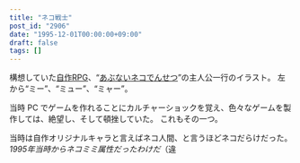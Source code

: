 ```yaml
---
title: "ネコ戦士"
post_id: "2906"
date: "1995-12-01T00:00:00+09:00"
draft: false
tags: []
---
```



構想していた[自作RPG](/tags/cats-story)、“[あぶないネコでんせつ](/cats_story)”の主人公一行のイラスト。
左から“ミー”、“ミュー”、“ミャー”。

当時 PC でゲームを作れることにカルチャーショックを覚え、色々なゲームを製作しては、絶望し、そして頓挫していた。
これもその一つ。

当時は自作オリジナルキャラと言えばネコ人間、と言うほどネコだらけだった。
_1995年当時からネコミミ属性だったわけだ_（違

